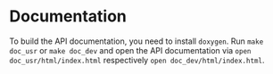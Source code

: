 # Documentation

To build the API documentation, you need to install `doxygen`.
Run `make doc_usr` or `make doc_dev` and open the API documentation via `open doc_usr/html/index.html` respectively `open doc_dev/html/index.html`.
